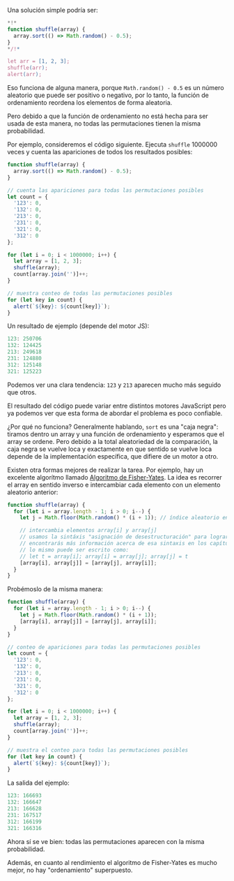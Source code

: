 Una solución simple podría ser:

```js run
*!*
function shuffle(array) {
  array.sort(() => Math.random() - 0.5);
}
*/!*

let arr = [1, 2, 3];
shuffle(arr);
alert(arr);
```

Eso funciona de alguna manera, porque `Math.random() - 0.5` es un número aleatorio que puede ser positivo o negativo, por lo tanto, la función de ordenamiento reordena los elementos de forma aleatoria.

Pero debido a que la función de ordenamiento no está hecha para ser usada de esta manera, no todas las permutaciones tienen la misma probabilidad.

Por ejemplo, consideremos el código siguiente. Ejecuta `shuffle` 1000000 veces y cuenta las apariciones de todos los resultados posibles:

```js run
function shuffle(array) {
  array.sort(() => Math.random() - 0.5);
}

// cuenta las apariciones para todas las permutaciones posibles
let count = {
  '123': 0,
  '132': 0,
  '213': 0,
  '231': 0,
  '321': 0,
  '312': 0
};

for (let i = 0; i < 1000000; i++) {
  let array = [1, 2, 3];
  shuffle(array);
  count[array.join('')]++;
}

// muestra conteo de todas las permutaciones posibles
for (let key in count) {
  alert(`${key}: ${count[key]}`);
}
```

Un resultado de ejemplo (depende del motor JS):

```js
123: 250706
132: 124425
213: 249618
231: 124880
312: 125148
321: 125223
```

Podemos ver una clara tendencia: `123` y `213` aparecen mucho más seguido que otros.

El resultado del código puede variar entre distintos motores JavaScript pero ya podemos ver que esta forma de abordar el problema es poco confiable.

¿Por qué no funciona? Generalmente hablando, `sort` es una "caja negra": tiramos dentro un array y una función de ordenamiento y esperamos que el array se ordene. Pero debido a la total aleatoriedad de la comparación, la caja negra se vuelve loca y exactamente en que sentido se vuelve loca depende de la implementación específica, que difiere de un motor a otro.

Existen otra formas mejores de realizar la tarea. Por ejemplo, hay un excelente algorítmo llamado [Algoritmo de Fisher-Yates](https://es.wikipedia.org/wiki/Algoritmo_de_Fisher-Yates). La idea es recorrer el array en sentido inverso e intercambiar cada elemento con un elemento aleatorio anterior:

```js
function shuffle(array) {
  for (let i = array.length - 1; i > 0; i--) {
    let j = Math.floor(Math.random() * (i + 1)); // índice aleatorio entre 0 e i

    // intercambia elementos array[i] y array[j]
    // usamos la sintáxis "asignación de desestructuración" para lograr eso
    // encontrarás más información acerca de esa sintaxis en los capítulos siguientes
    // lo mismo puede ser escrito como:
    // let t = array[i]; array[i] = array[j]; array[j] = t
    [array[i], array[j]] = [array[j], array[i]];
  }
}
```

Probémoslo de la misma manera:

```js run
function shuffle(array) {
  for (let i = array.length - 1; i > 0; i--) {
    let j = Math.floor(Math.random() * (i + 1));
    [array[i], array[j]] = [array[j], array[i]];
  }
}

// conteo de apariciones para todas las permutaciones posibles
let count = {
  '123': 0,
  '132': 0,
  '213': 0,
  '231': 0,
  '321': 0,
  '312': 0
};

for (let i = 0; i < 1000000; i++) {
  let array = [1, 2, 3];
  shuffle(array);
  count[array.join('')]++;
}

// muestra el conteo para todas las permutaciones posibles
for (let key in count) {
  alert(`${key}: ${count[key]}`);
}
```

La salida del ejemplo:

```js
123: 166693
132: 166647
213: 166628
231: 167517
312: 166199
321: 166316
```

Ahora sí se ve bien: todas las permutaciones aparecen con la misma probabilidad.

Además, en cuanto al rendimiento el algoritmo de Fisher-Yates es mucho mejor, no hay "ordenamiento" superpuesto.
